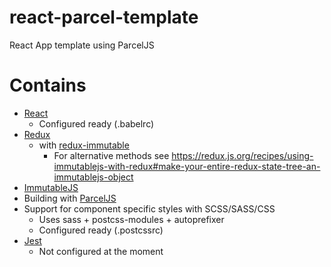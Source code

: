 # react-parcel-template
React App template using ParcelJS

# Contains

- [React](https://reactjs.org/)
  - Configured ready (.babelrc)
- [Redux](https://redux.js.org/)
  - with [redux-immutable](https://github.com/gajus/redux-immutable)
    - For alternative methods see https://redux.js.org/recipes/using-immutablejs-with-redux#make-your-entire-redux-state-tree-an-immutablejs-object
- [ImmutableJS](https://github.com/immutable-js/immutable-js)
- Building with [ParcelJS](https://parceljs.org)
- Support for component specific styles with SCSS/SASS/CSS
  - Uses sass + postcss-modules + autoprefixer
  - Configured ready (.postcssrc)
- [Jest](https://jestjs.io/)
  - Not configured at the moment
  
